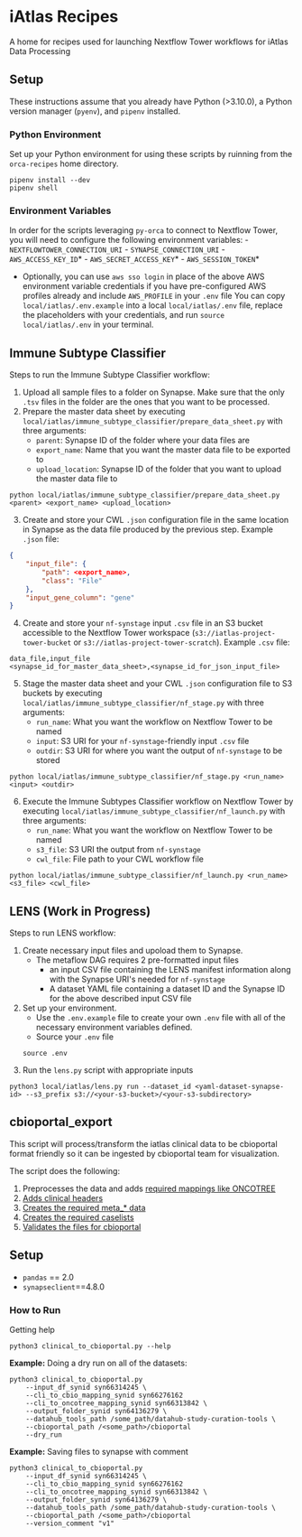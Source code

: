 # iAtlas Recipes
A home for recipes used for launching Nextflow Tower workflows for iAtlas Data Processing

## Setup

These instructions assume that you already have Python (>3.10.0), a Python version manager (`pyenv`), and `pipenv` installed.

### Python Environment

Set up your Python environment for using these scripts by ruinning from the `orca-recipes` home directory.
```
pipenv install --dev
pipenv shell
```

### Environment Variables

In order for the scripts leveraging `py-orca` to connect to Nextflow Tower, you will need to configure the following environment variables:
    - `NEXTFLOWTOWER_CONNECTION_URI`
    - `SYNAPSE_CONNECTION_URI`
    - `AWS_ACCESS_KEY_ID`*
    - `AWS_SECRET_ACCESS_KEY`*
    - `AWS_SESSION_TOKEN`*

* Optionally, you can use `aws sso login` in place of the above AWS environment variable credentials if you have pre-configured AWS profiles already and include `AWS_PROFILE` in your `.env` file
You can copy `local/iatlas/.env.example` into a local `local/iatlas/.env` file, replace the placeholders with your credentials, and run `source local/iatlas/.env` in your terminal.

## Immune Subtype Classifier

Steps to run the Immune Subtype Classifier workflow:
1. Upload all sample files to a folder on Synapse. Make sure that the only `.tsv` files in the folder are the ones that you want to be processed.
2. Prepare the master data sheet by executing `local/iatlas/immune_subtype_classifier/prepare_data_sheet.py` with three arguments:
    - `parent`: Synapse ID of the folder where your data files are
    - `export_name`: Name that you want the master data file to be exported to
    - `upload_location`: Synapse ID of the folder that you want to upload the master data file to
```
python local/iatlas/immune_subtype_classifier/prepare_data_sheet.py <parent> <export_name> <upload_location>
```
3. Create and store your CWL `.json` configuration file in the same location in Synapse as the data file produced by the previous step.
Example `.json` file:
``` immune_subtype_classifier_input.json
{
    "input_file": {
        "path": <export_name>,
        "class": "File"
    },
    "input_gene_column": "gene"
}
```
4. Create and store your `nf-synstage` input `.csv` file in an S3 bucket accessible to the Nextflow Tower workspace (`s3://iatlas-project-tower-bucket` or `s3://iatlas-project-tower-scratch`).
Example `.csv` file:
``` input.csv
data_file,input_file
<synapse_id_for_master_data_sheet>,<synapse_id_for_json_input_file>
```
5. Stage the master data sheet and your CWL `.json` configuration file to S3 buckets by executing `local/iatlas/immune_subtype_classifier/nf_stage.py` with three arguments:
    - `run_name`: What you want the workflow on Nextflow Tower to be named
    - `input`: S3 URI for your `nf-synstage`-friendly input `.csv` file 
    - `outdir`: S3 URI for where you want the output of `nf-synstage` to be stored
```
python local/iatlas/immune_subtype_classifier/nf_stage.py <run_name> <input> <outdir>
```
6. Execute the Immune Subtypes Classifier workflow on Nextflow Tower by executing `local/iatlas/immune_subtype_classifier/nf_launch.py` with three arguments:
    - `run_name`: What you want the workflow on Nextflow Tower to be named
    - `s3_file`: S3 URI the output from `nf-synstage`
    - `cwl_file`: File path to your CWL workflow file
```
python local/iatlas/immune_subtype_classifier/nf_launch.py <run_name> <s3_file> <cwl_file>
```

## LENS (Work in Progress)

Steps to run LENS workflow:
1. Create necessary input files and upoload them to Synapse.
    - The metaflow DAG requires 2 pre-formatted input files
        - an input CSV file containing the LENS manifest information along with the Synapse URI's needed for `nf-synstage`
        - A dataset YAML file containing a dataset ID and the Synapse ID for the above described input CSV file
2. Set up your environment.
    - Use the `.env.example` file to create your own `.env` file with all of the necessary environment variables defined.
    - Source your `.env` file 
    ```
    source .env
    ```
3. Run the `lens.py` script with appropriate inputs
```
python3 local/iatlas/lens.py run --dataset_id <yaml-dataset-synapse-id> --s3_prefix s3://<your-s3-bucket>/<your-s3-subdirectory>
```

## cbioportal_export
This script will process/transform the iatlas clinical data to be cbioportal format friendly so it can be ingested by cbioportal team for visualization.

The script does the following:

1. Preprocesses the data and adds [required mappings like ONCOTREE](https://github.com/cBioPortal/datahub-study-curation-tools/tree/master/oncotree-code-converter)
2. [Adds clinical headers](https://github.com/cBioPortal/datahub-study-curation-tools/tree/master/add-clinical-header)
3. [Creates the required meta_* data](https://github.com/cBioPortal/datahub-study-curation-tools/tree/master/generate-meta-files)
4. [Creates the required caselists](https://github.com/cBioPortal/datahub-study-curation-tools/tree/master/generate-case-lists)
5. [Validates the files for cbioportal](https://github.com/cBioPortal/cbioportal-core/blob/main/scripts/importer/validateData.py)


## Setup
- `pandas` == 2.0
- `synapseclient`==4.8.0

### How to Run

Getting help
```
python3 clinical_to_cbioportal.py --help
```

**Example:**
Doing a dry run on all of the datasets:

```
python3 clinical_to_cbioportal.py 
    --input_df_synid syn66314245 \
    --cli_to_cbio_mapping_synid syn66276162 
    --cli_to_oncotree_mapping_synid syn66313842 \
    --output_folder_synid syn64136279 \
    --datahub_tools_path /some_path/datahub-study-curation-tools \
    --cbioportal_path /<some_path>/cbioportal
    --dry_run
```

**Example:**
Saving files to synapse with comment

```
python3 clinical_to_cbioportal.py 
    --input_df_synid syn66314245 \
    --cli_to_cbio_mapping_synid syn66276162 
    --cli_to_oncotree_mapping_synid syn66313842 \
    --output_folder_synid syn64136279 \
    --datahub_tools_path /some_path/datahub-study-curation-tools \
    --cbioportal_path /<some_path>/cbioportal
    --version_comment "v1"
```